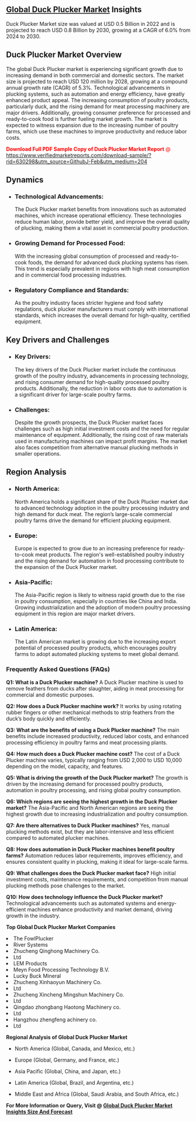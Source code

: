 <h2><a href="https://www.verifiedmarketreports.com/download-sample/?rid=630298&amp;utm_source=GithubJ&amp;utm_medium=204" target="_blank">Global Duck Plucker Market</a> Insights</h2><p>Duck Plucker Market size was valued at USD 0.5 Billion in 2022 and is projected to reach USD 0.8 Billion by 2030, growing at a CAGR of 6.0% from 2024 to 2030.</p><p> <h2>Duck Plucker Market Overview</h2> <p>The global Duck Plucker market is experiencing significant growth due to increasing demand in both commercial and domestic sectors. The market size is projected to reach USD 120 million by 2028, growing at a compound annual growth rate (CAGR) of 5.3%. Technological advancements in plucking systems, such as automation and energy efficiency, have greatly enhanced product appeal. The increasing consumption of poultry products, particularly duck, and the rising demand for meat processing machinery are major drivers. Additionally, growing consumer preference for processed and ready-to-cook food is further fueling market growth. The market is expected to witness expansion due to the increasing number of poultry farms, which use these machines to improve productivity and reduce labor costs. <p><p><span class=""><span style="color: #ff0000;"><strong>Download Full PDF Sample Copy of Duck Plucker Market Report</strong> @ </span><a href="https://www.verifiedmarketreports.com/download-sample/?rid=630298&amp;utm_source=GithubJ-Feb&amp;utm_medium=204" target="_blank">https://www.verifiedmarketreports.com/download-sample/?rid=630298&amp;utm_source=GithubJ-Feb&amp;utm_medium=204</a></span></p></p> <h2>Dynamics</h2> <ul> <li><h3>Technological Advancements:</h3> The Duck Plucker market benefits from innovations such as automated machines, which increase operational efficiency. These technologies reduce human labor, provide better yield, and improve the overall quality of plucking, making them a vital asset in commercial poultry production.</li> <li><h3>Growing Demand for Processed Food:</h3> With the increasing global consumption of processed and ready-to-cook foods, the demand for advanced duck plucking systems has risen. This trend is especially prevalent in regions with high meat consumption and in commercial food processing industries.</li> <li><h3>Regulatory Compliance and Standards:</h3> As the poultry industry faces stricter hygiene and food safety regulations, duck plucker manufacturers must comply with international standards, which increases the overall demand for high-quality, certified equipment.</li> </ul> <h2>Key Drivers and Challenges</h2> <ul> <li><h3>Key Drivers:</h3> The key drivers of the Duck Plucker market include the continuous growth of the poultry industry, advancements in processing technology, and rising consumer demand for high-quality processed poultry products. Additionally, the reduction in labor costs due to automation is a significant driver for large-scale poultry farms.</li> <li><h3>Challenges:</h3> Despite the growth prospects, the Duck Plucker market faces challenges such as high initial investment costs and the need for regular maintenance of equipment. Additionally, the rising cost of raw materials used in manufacturing machines can impact profit margins. The market also faces competition from alternative manual plucking methods in smaller operations.</li> </ul> <h2>Region Analysis</h2> <ul> <li><h3>North America:</h3> North America holds a significant share of the Duck Plucker market due to advanced technology adoption in the poultry processing industry and high demand for duck meat. The region’s large-scale commercial poultry farms drive the demand for efficient plucking equipment.</li> <li><h3>Europe:</h3> Europe is expected to grow due to an increasing preference for ready-to-cook meat products. The region's well-established poultry industry and the rising demand for automation in food processing contribute to the expansion of the Duck Plucker market.</li> <li><h3>Asia-Pacific:</h3> The Asia-Pacific region is likely to witness rapid growth due to the rise in poultry consumption, especially in countries like China and India. Growing industrialization and the adoption of modern poultry processing equipment in this region are major market drivers.</li> <li><h3>Latin America:</h3> The Latin American market is growing due to the increasing export potential of processed poultry products, which encourages poultry farms to adopt automated plucking systems to meet global demand.</li> </ul> <h3>Frequently Asked Questions (FAQs)</h3> <p><strong>Q1: What is a Duck Plucker machine?</strong> A Duck Plucker machine is used to remove feathers from ducks after slaughter, aiding in meat processing for commercial and domestic purposes.</p> <p><strong>Q2: How does a Duck Plucker machine work?</strong> It works by using rotating rubber fingers or other mechanical methods to strip feathers from the duck’s body quickly and efficiently.</p> <p><strong>Q3: What are the benefits of using a Duck Plucker machine?</strong> The main benefits include increased productivity, reduced labor costs, and enhanced processing efficiency in poultry farms and meat processing plants.</p> <p><strong>Q4: How much does a Duck Plucker machine cost?</strong> The cost of a Duck Plucker machine varies, typically ranging from USD 2,000 to USD 10,000 depending on the model, capacity, and features.</p> <p><strong>Q5: What is driving the growth of the Duck Plucker market?</strong> The growth is driven by the increasing demand for processed poultry products, automation in poultry processing, and rising global poultry consumption.</p> <p><strong>Q6: Which regions are seeing the highest growth in the Duck Plucker market?</strong> The Asia-Pacific and North American regions are seeing the highest growth due to increasing industrialization and poultry consumption.</p> <p><strong>Q7: Are there alternatives to Duck Plucker machines?</strong> Yes, manual plucking methods exist, but they are labor-intensive and less efficient compared to automated plucker machines.</p> <p><strong>Q8: How does automation in Duck Plucker machines benefit poultry farms?</strong> Automation reduces labor requirements, improves efficiency, and ensures consistent quality in plucking, making it ideal for large-scale farms.</p> <p><strong>Q9: What challenges does the Duck Plucker market face?</strong> High initial investment costs, maintenance requirements, and competition from manual plucking methods pose challenges to the market.</p> <p><strong>Q10: How does technology influence the Duck Plucker market?</strong> Technological advancements such as automated systems and energy-efficient machines enhance productivity and market demand, driving growth in the industry.</p> </p><p><strong>Top Global Duck Plucker Market Companies</strong></p><div data-test-id=""><p><li>The FowlPlucker</li><li> River Systems</li><li> Zhucheng Qinghong Machinery Co.</li><li> Ltd</li><li> LEM Products</li><li> Meyn Food Processing Technology B.V.</li><li> Lucky Buck Mineral</li><li> Zhucheng Xinhaoyun Machinery Co.</li><li> Ltd</li><li> Zhucheng Xincheng Mingshun Machinery Co.</li><li> Ltd</li><li> Qingdao zhongbang Haotong Machinery co.</li><li> Ltd</li><li> Hangzhou zhengfeng achinery co.</li><li> Ltd</li></p><div><strong>Regional Analysis of&nbsp;Global Duck Plucker Market</strong></div><ul><li dir="ltr"><p dir="ltr">North America&nbsp;(Global, Canada, and Mexico, etc.)</p></li><li dir="ltr"><p dir="ltr">Europe (Global, Germany, and France, etc.)</p></li><li dir="ltr"><p dir="ltr">Asia Pacific&nbsp;(Global, China, and Japan, etc.)</p></li><li dir="ltr"><p dir="ltr">Latin America&nbsp;(Global, Brazil, and Argentina, etc.)</p></li><li dir="ltr">Middle East and Africa&nbsp;(Global, Saudi Arabia, and South Africa, etc.)</li></ul><p><strong>For More Information or Query, Visit @&nbsp;</strong><strong><a href="https://www.verifiedmarketreports.com/product/duck-plucker-market/?utm_source=GithubJ&amp;utm_medium=204" target="_blank">Global Duck Plucker Market Insights Size And Forecast</a></strong></p></div>
